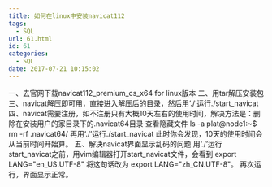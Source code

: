 ```yaml
---
title: 如何在linux中安装navicat112
tags:
  - SQL
url: 61.html
id: 61
categories:
  - SQL
date: 2017-07-21 10:15:02
---
```


一、去官网下载navicat112\_premium\_cs\_x64 for linux版本 二、用tar解压安装包 三、navicat解压即可用，直接进入解压后的目录，然后用‘./’运行./start\_navicat 四、navicat需要注册，如不注册只有大概10天左右的使用时间，解决方法是：删除在安装用户的家目录下的.navicat64目录 查看隐藏文件 ls -a plat@node1:~$ rm -rf .navicat64/ 再用‘./’运行./start\_navicat 此时你会发现，10天的使用时间会从当前时间开始算。 五、解决navicat界面显示乱码的问题 用‘./’运行start\_navicat之前，用vim编辑器打开start\_navicat文件，会看到 export LANG="en\_US.UTF-8" 将这句话改为 export LANG="zh_CN.UTF-8"。 再次运行，界面显示正常。